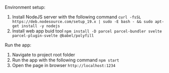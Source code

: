 Environment setup:

1. Install NodeJS server with the following command
```curl -fsSL https://deb.nodesource.com/setup_19.x | sudo -E bash - && sudo apt-get install -y nodejs```
2. Install web app buid tool 
```npm install -D parcel parcel-bundler svelte parcel-plugin-svelte @babel/polyfill```

Run the app:

1. Navigate to project root folder
2. Run the app with the following command
```npm start```
3. Open the page in browser
```http://localhost:1234```
